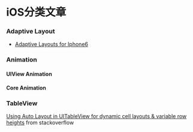 iOS分类文章
==========

### Adaptive Layout

* [Adaptive Layouts for Iphone6](http://mathewsanders.com/designing-adaptive-layouts-for-iphone-6-plus/) 


### Animation

#### UIView Animation


#### Core Animation


### TableView

[Using Auto Layout in UITableView for dynamic cell layouts & variable row heights](http://stackoverflow.com/questions/18746929/using-auto-layout-in-uitableview-for-dynamic-cell-layouts-variable-row-heights) from stackoverflow